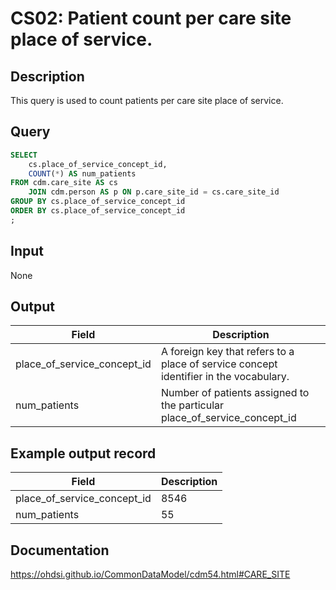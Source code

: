 <!---
Group:care site
Name:CS02 Patient count per care site place of service.
Author: Alberto Labarga
CDM Version: 5.4
-->

# CS02: Patient count per care site place of service.

## Description
This query is used to count patients per care site place of service.

## Query
```sql
SELECT
    cs.place_of_service_concept_id,
    COUNT(*) AS num_patients
FROM cdm.care_site AS cs
    JOIN cdm.person AS p ON p.care_site_id = cs.care_site_id
GROUP BY cs.place_of_service_concept_id
ORDER BY cs.place_of_service_concept_id
;
```

## Input

None

## Output

|  Field |  Description |
| --- | --- |
| place_of_service_concept_id | A foreign key that refers to a place of service concept identifier in the vocabulary. |
| num_patients | Number of patients assigned to the particular place_of_service_concept_id |

## Example output record

|  Field |  Description |
| --- | --- |
| place_of_service_concept_id | 8546  |
| num_patients | 55  |

## Documentation
https://ohdsi.github.io/CommonDataModel/cdm54.html#CARE_SITE
